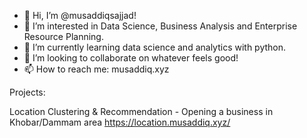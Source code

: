 - 👋 Hi, I’m @musaddiqsajjad!
- 👀 I’m interested in Data Science, Business Analysis and Enterprise Resource Planning.
- 🌱 I’m currently learning data science and analytics with python.
- 💞️ I’m looking to collaborate on whatever feels good!
- 📫 How to reach me: musaddiq.xyz

Projects:

Location Clustering & Recommendation - Opening a business in Khobar/Dammam area https://location.musaddiq.xyz/

<!---
musaddiqsajjad/musaddiqsajjad is a ✨ special ✨ repository because its `README.md` (this file) appears on your GitHub profile.
You can click the Preview link to take a look at your changes.
--->

